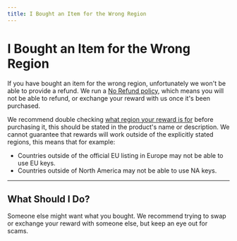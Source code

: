 ```yaml
---
title: I Bought an Item for the Wrong Region
---
```


# I Bought an Item for the Wrong Region

If you have bought an item for the wrong region, unfortunately we won't be able to provide a refund. We run a [No Refund policy](https://support.salad.com/article/191-i-want-a-refund), which means you will not be able to refund, or exchange your reward with us once it's been purchased. 

We recommend double checking [what region your reward is for](https://support.salad.com/article/243-what-region-is-this-reward-for) before purchasing it, this should be stated in the product's name or description. We cannot guarantee that rewards will work outside of the explicitly stated regions, this means that for example:

- Countries outside of the official EU listing in Europe may not be able to use EU keys.
- Countries outside of North America may not be able to use NA keys.

* * *

## What Should I Do?

Someone else might want what you bought. We recommend trying to swap or exchange your reward with someone else, but keep an eye out for scams.
